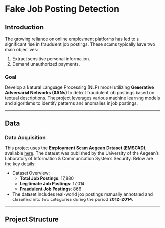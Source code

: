 # Fake Job Posting Detection

## Introduction
The growing reliance on online employment platforms has led to a significant rise in fraudulent job postings. These scams typically have two main objectives:
1. Extract sensitive personal information.
2. Demand unauthorized payments.

### Goal
Develop a Natural Language Processing (NLP) model utilizing **Generative Adversarial Networks (GANs)** to detect fraudulent job postings based on textual descriptions. The project leverages various machine learning models and algorithms to identify patterns and anomalies in job postings.

---

## Data

### Data Acquisition
This project uses the **Employment Scam Aegean Dataset (EMSCAD)**, available [here](http://emscad.samos.aegean.gr/). The dataset was published by the University of the Aegean’s Laboratory of Information & Communication Systems Security. Below are the key details:

- Dataset Overview:
  - **Total Job Postings**: 17,880
  - **Legitimate Job Postings**: 17,014
  - **Fraudulent Job Postings**: 866
- The dataset includes real-world job postings manually annotated and classified into two categories during the period **2012–2014**.

---

## Project Structure
